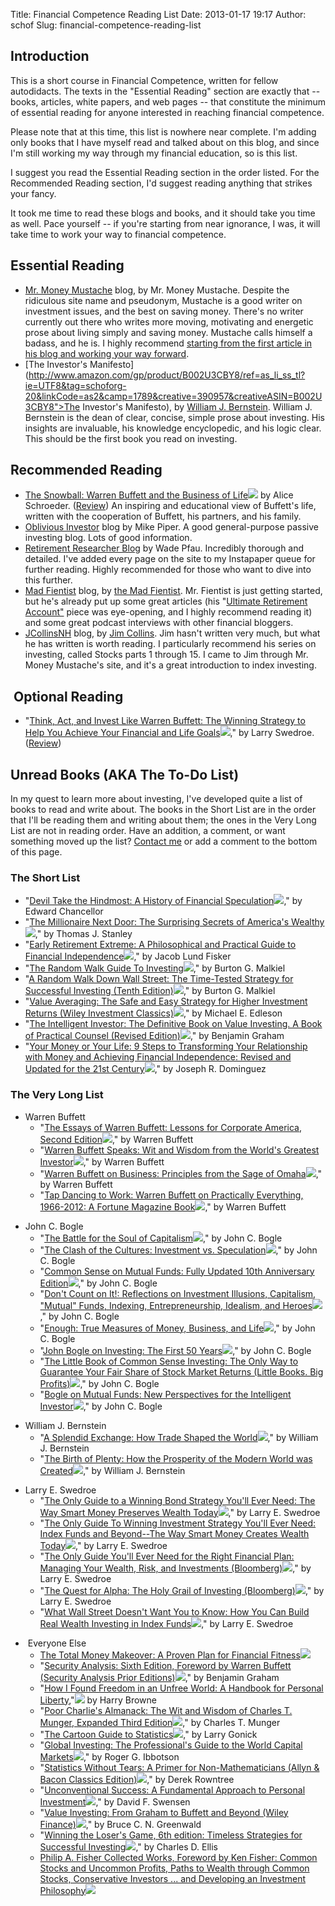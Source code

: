 Title: Financial Competence Reading List
Date: 2013-01-17 19:17
Author: schof
Slug: financial-competence-reading-list

Introduction
------------



This is a short course in Financial Competence, written for fellow
autodidacts. The texts in the "Essential Reading" section are exactly
that -- books, articles, white papers, and web pages -- that constitute
the minimum of essential reading for anyone interested in reaching
financial competence.

Please note that at this time, this list is nowhere near complete. I'm
adding only books that I have myself read and talked about on this blog,
and since I'm still working my way through my financial education, so is
this list.

I suggest you read the Essential Reading section in the order listed.
For the Recommended Reading section, I'd suggest reading anything that
strikes your fancy.

It took me time to read these blogs and books, and it should take you
time as well. Pace yourself -- if you're starting from near ignorance, I
was, it will take time to work your way to financial competence.

Essential Reading
-----------------

-   [Mr. Money Mustache](http://www.mrmoneymustache.com/) blog, by Mr.
    Money Mustache. Despite the ridiculous site name and pseudonym,
    Mustache is a good writer on investment issues, and the best on
    saving money. There's no writer currently out there who writes more
    moving, motivating and energetic prose about living simply and
    saving money. Mustache calls himself a badass, and he is. I highly
    recommend [starting from the first article in his blog and working
    your way
    forward](http://www.mrmoneymustache.com/all-the-posts-since-the-beginning-of-time/).
-   [The Investor's
    Manifesto](http://www.amazon.com/gp/product/B002U3CBY8/ref=as_li_ss_tl?ie=UTF8&tag=schoforg-20&linkCode=as2&camp=1789&creative=390957&creativeASIN=B002U3CBY8">The Investor's Manifesto),
    by [William J.
    Bernstein](http://en.wikipedia.org/wiki/William_J._Bernstein).
    William J. Bernstein is the dean of clear, concise, simple prose
    about investing. His insights are invaluable, his knowledge
    encyclopedic, and his logic clear. This should be the first book you
    read on investing.

Recommended Reading
-------------------

-   [The Snowball: Warren Buffett and the Business of
    Life](http://www.amazon.com/gp/product/B001OD41DY/ref=as_li_ss_tl?ie=UTF8&tag=schoforg-20&linkCode=as2&camp=1789&creative=390957&creativeASIN=B001OD41DY)![](http://www.assoc-amazon.com/e/ir?t=schoforg-20&l=as2&o=1&a=B001OD41DY) by
    Alice Schroeder.
    ([Review](http://schof.org/2013/01/16/warren-buffetts-the-snowball/ "Warren Buffett’s “The Snowball”"))
    An inspiring and educational view of Buffett's life, written with
    the cooperation of Buffett, his partners, and his family.
-   [Oblivious Investor](http://www.obliviousinvestor.com/) blog by Mike
    Piper. A good general-purpose passive investing blog. Lots of good
    information.
-   [Retirement Researcher Blog](http://wpfau.blogspot.com/) by Wade
    Pfau. Incredibly thorough and detailed. I've added every page on the
    site to my Instapaper queue for further reading. Highly recommended
    for those who want to dive into this further.
-   [Mad Fientist](http://www.madfientist.com/) blog, by [the Mad
    Fientist](http://www.madfientist.com/about/). Mr. Fientist is just
    getting started, but he's already put up some great articles (his
    "[Ultimate Retirement
    Account"](http://www.madfientist.com/ultimate-retirement-account/)
    piece was eye-opening, and I highly recommend reading it) and some
    great podcast interviews with other financial bloggers.
-   [JCollinsNH](http://jlcollinsnh.wordpress.com) blog, by [Jim
    Collins](http://jlcollinsnh.wordpress.com/about/). Jim hasn't
    written very much, but what he has written is worth reading. I
    particularly recommend his series on investing, called Stocks parts
    1 through 15. I came to Jim through Mr. Money Mustache's site, and
    it's a great introduction to index investing.

 Optional Reading
-----------------

-   "[Think, Act, and Invest Like Warren Buffett: The Winning Strategy
    to Help You Achieve Your Financial and Life
    Goals](http://www.amazon.com/gp/product/0071809953/ref=as_li_ss_tl?ie=UTF8&camp=1789&creative=390957&creativeASIN=0071809953&linkCode=as2&tag=schoforg-20)![](http://www.assoc-amazon.com/e/ir?t=schoforg-20&l=as2&o=1&a=0071809953),"
    by Larry Swedroe.
    ([Review](http://schof.org/2013/02/09/think-act-and-invest-like-warren-buffett-by-larry-swedroe/ "“Think, Act, and Invest Like Warren Buffett,” by Larry Swedroe"))

Unread Books (AKA The To-Do List)
---------------------------------

In my quest to learn more about investing, I've developed quite a list
of books to read and write about. The books in the Short List are in the
order that I'll be reading them and writing about them; the ones in the
Very Long List are not in reading order. Have an addition, a comment, or
want something moved up the list? [Contact
me](http://schof.org/contact/ "Contact John Mark Schofield") or add a
comment to the bottom of this page.

### The Short List

-   "[Devil Take the Hindmost: A History of Financial
    Speculation](http://www.amazon.com/gp/product/0452281806/ref=as_li_ss_tl?ie=UTF8&camp=1789&creative=390957&creativeASIN=0452281806&linkCode=as2&tag=schoforg-20)![](http://www.assoc-amazon.com/e/ir?t=schoforg-20&l=as2&o=1&a=0452281806),"
    by Edward Chancellor
-   "[The Millionaire Next Door: The Surprising Secrets of America's
    Wealthy](http://www.amazon.com/gp/product/1589795474/ref=as_li_ss_tl?ie=UTF8&camp=1789&creative=390957&creativeASIN=1589795474&linkCode=as2&tag=schoforg-20)![](http://www.assoc-amazon.com/e/ir?t=schoforg-20&l=as2&o=1&a=1589795474),"
    by Thomas J. Stanley
-   "[Early Retirement Extreme: A Philosophical and Practical Guide to
    Financial
    Independence](http://www.amazon.com/gp/product/145360121X/ref=as_li_ss_tl?ie=UTF8&camp=1789&creative=390957&creativeASIN=145360121X&linkCode=as2&tag=schoforg-20)![](http://www.assoc-amazon.com/e/ir?t=schoforg-20&l=as2&o=1&a=145360121X),"
    by Jacob Lund Fisker
-   "[The Random Walk Guide To
    Investing](http://www.amazon.com/gp/product/039332639X/ref=as_li_ss_tl?ie=UTF8&camp=1789&creative=390957&creativeASIN=039332639X&linkCode=as2&tag=schoforg-20)![](http://www.assoc-amazon.com/e/ir?t=schoforg-20&l=as2&o=1&a=039332639X),"
    by Burton G. Malkiel
-   "[A Random Walk Down Wall Street: The Time-Tested Strategy for
    Successful Investing (Tenth
    Edition)](http://www.amazon.com/gp/product/0393340740/ref=as_li_ss_tl?ie=UTF8&camp=1789&creative=390957&creativeASIN=0393340740&linkCode=as2&tag=schoforg-20)![](http://www.assoc-amazon.com/e/ir?t=schoforg-20&l=as2&o=1&a=0393340740),"
    by Burton G. Malkiel
-   "[Value Averaging: The Safe and Easy Strategy for Higher Investment
    Returns (Wiley Investment
    Classics)](http://www.amazon.com/gp/product/0470049774/ref=as_li_ss_tl?ie=UTF8&camp=1789&creative=390957&creativeASIN=0470049774&linkCode=as2&tag=schoforg-20)![](http://www.assoc-amazon.com/e/ir?t=schoforg-20&l=as2&o=1&a=0470049774),"
    by Michael E. Edleson
-   "[The Intelligent Investor: The Definitive Book on Value Investing.
    A Book of Practical Counsel (Revised
    Edition)](http://www.amazon.com/gp/product/0060555661/ref=as_li_ss_tl?ie=UTF8&camp=1789&creative=390957&creativeASIN=0060555661&linkCode=as2&tag=schoforg-20)![](http://www.assoc-amazon.com/e/ir?t=schoforg-20&l=as2&o=1&a=0060555661),"
    by Benjamin Graham
-   "[Your Money or Your Life: 9 Steps to Transforming Your Relationship
    with Money and Achieving Financial Independence: Revised and Updated
    for the 21st
    Century](http://www.amazon.com/gp/product/0143115766/ref=as_li_ss_tl?ie=UTF8&camp=1789&creative=390957&creativeASIN=0143115766&linkCode=as2&tag=schoforg-20)![](http://www.assoc-amazon.com/e/ir?t=schoforg-20&l=as2&o=1&a=0143115766),"
    by Joseph R. Dominguez

### The Very Long List

-   Warren Buffett
    -   "[The Essays of Warren Buffett: Lessons for Corporate America,
        Second
        Edition](http://www.amazon.com/gp/product/0966446127/ref=as_li_ss_tl?ie=UTF8&camp=1789&creative=390957&creativeASIN=0966446127&linkCode=as2&tag=schoforg-20)![](http://www.assoc-amazon.com/e/ir?t=schoforg-20&l=as2&o=1&a=0966446127),"
        by Warren Buffett
    -   "[Warren Buffett Speaks: Wit and Wisdom from the World's
        Greatest
        Investor](http://www.amazon.com/gp/product/0470152621/ref=as_li_ss_tl?ie=UTF8&camp=1789&creative=390957&creativeASIN=0470152621&linkCode=as2&tag=schoforg-20)![](http://www.assoc-amazon.com/e/ir?t=schoforg-20&l=as2&o=1&a=0470152621),"
        by Warren Buffett
    -   "[Warren Buffett on Business: Principles from the Sage of
        Omaha](http://www.amazon.com/gp/product/0470502304/ref=as_li_ss_tl?ie=UTF8&camp=1789&creative=390957&creativeASIN=0470502304&linkCode=as2&tag=schoforg-20)![](http://www.assoc-amazon.com/e/ir?t=schoforg-20&l=as2&o=1&a=0470502304),"
        by Warren Buffett
    -   "[Tap Dancing to Work: Warren Buffett on Practically Everything,
        1966-2012: A Fortune Magazine
        Book](http://www.amazon.com/gp/product/1591845734/ref=as_li_ss_tl?ie=UTF8&camp=1789&creative=390957&creativeASIN=1591845734&linkCode=as2&tag=schoforg-20)![](http://www.assoc-amazon.com/e/ir?t=schoforg-20&l=as2&o=1&a=1591845734),"
        by Warren Buffett

<!-- -->

-   John C. Bogle
    -   "[The Battle for the Soul of
        Capitalism](http://www.amazon.com/gp/product/B005ZOIS50/ref=as_li_ss_tl?ie=UTF8&camp=1789&creative=390957&creativeASIN=B005ZOIS50&linkCode=as2&tag=schoforg-20)![](http://www.assoc-amazon.com/e/ir?t=schoforg-20&l=as2&o=1&a=B005ZOIS50),"
        by John C. Bogle
    -   "[The Clash of the Cultures: Investment vs.
        Speculation](http://www.amazon.com/gp/product/1118122771/ref=as_li_ss_tl?ie=UTF8&camp=1789&creative=390957&creativeASIN=1118122771&linkCode=as2&tag=schoforg-20)![](http://www.assoc-amazon.com/e/ir?t=schoforg-20&l=as2&o=1&a=1118122771),"
        by John C. Bogle
    -   "[Common Sense on Mutual Funds: Fully Updated 10th Anniversary
        Edition](http://www.amazon.com/gp/product/0470138130/ref=as_li_ss_tl?ie=UTF8&camp=1789&creative=390957&creativeASIN=0470138130&linkCode=as2&tag=schoforg-20)![](http://www.assoc-amazon.com/e/ir?t=schoforg-20&l=as2&o=1&a=0470138130),"
        by John C. Bogle
    -   "[Don't Count on It!: Reflections on Investment Illusions,
        Capitalism, "Mutual" Funds, Indexing, Entrepreneurship,
        Idealism, and
        Heroes](http://www.amazon.com/gp/product/047064396X/ref=as_li_ss_tl?ie=UTF8&camp=1789&creative=390957&creativeASIN=047064396X&linkCode=as2&tag=schoforg-20)![](http://www.assoc-amazon.com/e/ir?t=schoforg-20&l=as2&o=1&a=047064396X),"
        by John C. Bogle
    -   "[Enough: True Measures of Money, Business, and
        Life](http://www.amazon.com/gp/product/0470524235/ref=as_li_ss_tl?ie=UTF8&camp=1789&creative=390957&creativeASIN=0470524235&linkCode=as2&tag=schoforg-20)![](http://www.assoc-amazon.com/e/ir?t=schoforg-20&l=as2&o=1&a=0470524235),"
        by John C. Bogle
    -   "[John Bogle on Investing: The First 50
        Years](http://www.amazon.com/gp/product/0071761039/ref=as_li_ss_tl?ie=UTF8&camp=1789&creative=390957&creativeASIN=0071761039&linkCode=as2&tag=schoforg-20)![](http://www.assoc-amazon.com/e/ir?t=schoforg-20&l=as2&o=1&a=0071761039),"
        by John C. Bogle
    -   "[The Little Book of Common Sense Investing: The Only Way to
        Guarantee Your Fair Share of Stock Market Returns (Little Books.
        Big
        Profits)](http://www.amazon.com/gp/product/0470102101/ref=as_li_ss_tl?ie=UTF8&camp=1789&creative=390957&creativeASIN=0470102101&linkCode=as2&tag=schoforg-20)![](http://www.assoc-amazon.com/e/ir?t=schoforg-20&l=as2&o=1&a=0470102101),"
        by John C. Bogle
    -   "[Bogle on Mutual Funds: New Perspectives for the Intelligent
        Investor](http://www.amazon.com/gp/product/0440506824/ref=as_li_ss_tl?ie=UTF8&camp=1789&creative=390957&creativeASIN=0440506824&linkCode=as2&tag=schoforg-20)![](http://www.assoc-amazon.com/e/ir?t=schoforg-20&l=as2&o=1&a=0440506824),"
        by John C. Bogle

<!-- -->

-   William J. Bernstein
    -   "[A Splendid Exchange: How Trade Shaped the
        World](http://www.amazon.com/gp/product/0802144160/ref=as_li_ss_tl?ie=UTF8&camp=1789&creative=390957&creativeASIN=0802144160&linkCode=as2&tag=schoforg-20)![](http://www.assoc-amazon.com/e/ir?t=schoforg-20&l=as2&o=1&a=0802144160),"
        by William J. Bernstein
    -   "[The Birth of Plenty: How the Prosperity of the Modern World
        was
        Created](http://www.amazon.com/gp/product/0071747044/ref=as_li_ss_tl?ie=UTF8&camp=1789&creative=390957&creativeASIN=0071747044&linkCode=as2&tag=schoforg-20)![](http://www.assoc-amazon.com/e/ir?t=schoforg-20&l=as2&o=1&a=0071747044),"
        by William J. Bernstein

<!-- -->

-   Larry E. Swedroe
    -   "[The Only Guide to a Winning Bond Strategy You'll Ever Need:
        The Way Smart Money Preserves Wealth
        Today](http://www.amazon.com/gp/product/0312353634/ref=as_li_ss_tl?ie=UTF8&camp=1789&creative=390957&creativeASIN=0312353634&linkCode=as2&tag=schoforg-20)![](http://www.assoc-amazon.com/e/ir?t=schoforg-20&l=as2&o=1&a=0312353634),"
        by Larry E. Swedroe
    -   "[The Only Guide To Winning Investment Strategy You'll Ever
        Need: Index Funds and Beyond--The Way Smart Money Creates Wealth
        Today](http://www.amazon.com/gp/product/0525944354/ref=as_li_ss_tl?ie=UTF8&camp=1789&creative=390957&creativeASIN=0525944354&linkCode=as2&tag=schoforg-20)![](http://www.assoc-amazon.com/e/ir?t=schoforg-20&l=as2&o=1&a=0525944354),"
        by Larry E. Swedroe
    -   "[The Only Guide You'll Ever Need for the Right Financial Plan:
        Managing Your Wealth, Risk, and Investments
        (Bloomberg)](http://www.amazon.com/gp/product/1576603660/ref=as_li_ss_tl?ie=UTF8&camp=1789&creative=390957&creativeASIN=1576603660&linkCode=as2&tag=schoforg-20)![](http://www.assoc-amazon.com/e/ir?t=schoforg-20&l=as2&o=1&a=1576603660),"
        by Larry E. Swedroe
    -   "[The Quest for Alpha: The Holy Grail of Investing
        (Bloomberg)](http://www.amazon.com/gp/product/0470926546/ref=as_li_ss_tl?ie=UTF8&camp=1789&creative=390957&creativeASIN=0470926546&linkCode=as2&tag=schoforg-20)![](http://www.assoc-amazon.com/e/ir?t=schoforg-20&l=as2&o=1&a=0470926546),"
        by Larry E. Swedroe
    -   "[What Wall Street Doesn't Want You to Know: How You Can Build
        Real Wealth Investing in Index
        Funds](http://www.amazon.com/gp/product/0312335725/ref=as_li_ss_tl?ie=UTF8&camp=1789&creative=390957&creativeASIN=0312335725&linkCode=as2&tag=schoforg-20)![](http://www.assoc-amazon.com/e/ir?t=schoforg-20&l=as2&o=1&a=0312335725),"
        by Larry E. Swedroe

<!-- -->

-    Everyone Else
    -   [The Total Money Makeover: A Proven Plan for Financial
        Fitness](http://www.amazon.com/gp/product/159555078X/ref=as_li_ss_tl?ie=UTF8&camp=1789&creative=390957&creativeASIN=159555078X&linkCode=as2&tag=schoforg-20)![](http://www.assoc-amazon.com/e/ir?t=schoforg-20&l=as2&o=1&a=159555078X)
    -   "[Security Analysis: Sixth Edition, Foreword by Warren Buffett
        (Security Analysis Prior
        Editions)](http://www.amazon.com/gp/product/0071592539/ref=as_li_ss_tl?ie=UTF8&camp=1789&creative=390957&creativeASIN=0071592539&linkCode=as2&tag=schoforg-20)![](http://www.assoc-amazon.com/e/ir?t=schoforg-20&l=as2&o=1&a=0071592539),"
        by Benjamin Graham
    -   "[How I Found Freedom in an Unfree World: A Handbook for
        Personal
        Liberty](http://www.amazon.com/gp/product/0965603679/ref=as_li_ss_tl?ie=UTF8&camp=1789&creative=390957&creativeASIN=0965603679&linkCode=as2&tag=schoforg-20),"![](http://www.assoc-amazon.com/e/ir?t=schoforg-20&l=as2&o=1&a=0965603679) by
        Harry Browne
    -   "[Poor Charlie's Almanack: The Wit and Wisdom of Charles T.
        Munger, Expanded Third
        Edition](http://www.amazon.com/gp/product/1578645018/ref=as_li_ss_tl?ie=UTF8&camp=1789&creative=390957&creativeASIN=1578645018&linkCode=as2&tag=schoforg-20)![](http://www.assoc-amazon.com/e/ir?t=schoforg-20&l=as2&o=1&a=1578645018),"
        by Charles T. Munger
    -   "[The Cartoon Guide to
        Statistics](http://www.amazon.com/gp/product/0062731025/ref=as_li_ss_tl?ie=UTF8&camp=1789&creative=390957&creativeASIN=0062731025&linkCode=as2&tag=schoforg-20)![](http://www.assoc-amazon.com/e/ir?t=schoforg-20&l=as2&o=1&a=0062731025),"
        by Larry Gonick
    -   "[Global Investing: The Professional's Guide to the World
        Capital
        Markets](http://www.amazon.com/gp/product/007031683X/ref=as_li_ss_tl?ie=UTF8&camp=1789&creative=390957&creativeASIN=007031683X&linkCode=as2&tag=schoforg-20)![](http://www.assoc-amazon.com/e/ir?t=schoforg-20&l=as2&o=1&a=007031683X),"
        by Roger G. Ibbotson
    -   "[Statistics Without Tears: A Primer for Non-Mathematicians
        (Allyn & Bacon Classics
        Edition)](http://www.amazon.com/gp/product/0205395090/ref=as_li_ss_tl?ie=UTF8&camp=1789&creative=390957&creativeASIN=0205395090&linkCode=as2&tag=schoforg-20)![](http://www.assoc-amazon.com/e/ir?t=schoforg-20&l=as2&o=1&a=0205395090),"
        by Derek Rowntree
    -   "[Unconventional Success: A Fundamental Approach to Personal
        Investment](http://www.amazon.com/gp/product/0743228383/ref=as_li_ss_tl?ie=UTF8&camp=1789&creative=390957&creativeASIN=0743228383&linkCode=as2&tag=schoforg-20)![](http://www.assoc-amazon.com/e/ir?t=schoforg-20&l=as2&o=1&a=0743228383),"
        by David F. Swensen
    -   "[Value Investing: From Graham to Buffett and Beyond (Wiley
        Finance)](http://www.amazon.com/gp/product/0471463396/ref=as_li_ss_tl?ie=UTF8&camp=1789&creative=390957&creativeASIN=0471463396&linkCode=as2&tag=schoforg-20)![](http://www.assoc-amazon.com/e/ir?t=schoforg-20&l=as2&o=1&a=0471463396),"
        by Bruce C. N. Greenwald
    -   "[Winning the Loser's Game, 6th edition: Timeless Strategies for
        Successful
        Investing](http://www.amazon.com/gp/product/0071813659/ref=as_li_ss_tl?ie=UTF8&camp=1789&creative=390957&creativeASIN=0071813659&linkCode=as2&tag=schoforg-20)![](http://www.assoc-amazon.com/e/ir?t=schoforg-20&l=as2&o=1&a=0071813659),"
        by Charles D. Ellis
    -   [Philip A. Fisher Collected Works, Foreword by Ken Fisher:
        Common Stocks and Uncommon Profits, Paths to Wealth through
        Common Stocks, Conservative Investors ... and Developing an
        Investment
        Philosophy](http://www.amazon.com/gp/product/B008847LKW/ref=as_li_ss_tl?ie=UTF8&camp=1789&creative=390957&creativeASIN=B008847LKW&linkCode=as2&tag=schoforg-20)![](http://www.assoc-amazon.com/e/ir?t=schoforg-20&l=as2&o=1&a=B008847LKW)

